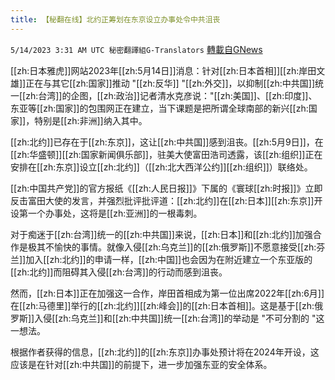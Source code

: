 ```yaml
---
title: 【秘翻在线】北约正筹划在东京设立办事处令中共沮丧
---
```

`5/14/2023 3:31 AM UTC 秘密翻譯組G-Translators` [轉載自GNews](https://gnews.org/articles/1298846)

         

[[zh:日本雅虎]]网站2023年[[zh:5月14日]]消息：针对[[zh:日本首相]][[zh:岸田文雄]]正在与其它[[zh:国家]]推动 "[[zh:反华]] "[[zh:外交]]，以抑制[[zh:中共国]]统一[[zh:台湾]]的企图，[[zh:政治]]记者清水克彦说："[[zh:美国]]、[[zh:印度]]、东亚等[[zh:国家]]的包围网正在建立，当下课题是把所谓全球南部的新兴[[zh:国家]]，特别是[[zh:非洲]]纳入其中。

[[zh:北约]]已存在于[[zh:东京]]，这让[[zh:中共国]]感到沮丧。[[zh:5月9日]]，在[[zh:华盛顿]][[zh:国家新闻俱乐部]]，驻美大使富田浩司透露，该[[zh:组织]]正在安排在[[zh:东京]]设立[[zh:北约]]（[[zh:北大西洋公约]][[zh:组织]]）联络处。

[[zh:中国共产党]]的官方报纸《[[zh:人民日报]]》下属的《寰球[[zh:时报]]》立即反击富田大使的发言，并强烈批评批评道：[[zh:北约]]在[[zh:日本]][[zh:东京]]开设第一个办事处，这将是[[zh:亚洲]]的一根毒刺。

对于痴迷于[[zh:台湾]]统一的[[zh:中共国]]来说，[[zh:日本]]和[[zh:北约]]加强合作是极其不愉快的事情。就像入侵[[zh:乌克兰]]的[[zh:俄罗斯]]不愿意接受[[zh:芬兰]]加入[[zh:北约]]的申请一样，[[zh:中国]]也会因为在附近建立一个东亚版的[[zh:北约]]而阻碍其入侵[[zh:台湾]]的行动而感到沮丧。

然而，[[zh:日本]]正在加强这一合作，岸田首相成为第一位出席2022年[[zh:6月]]在[[zh:马德里]]举行的[[zh:北约]][[zh:峰会]]的[[zh:日本首相]]。这是基于[[zh:俄罗斯]]入侵[[zh:乌克兰]]和[[zh:中共国]]统一[[zh:台湾]]的举动是 "不可分割的 "这一想法。

根据作者获得的信息，[[zh:北约]]的[[zh:东京]]办事处预计将在2024年开设，这应该是在针对[[zh:中共国]]的前提下，进一步加强东亚的安全体系。
